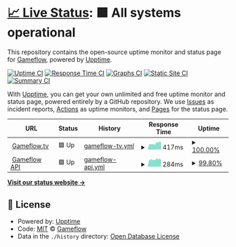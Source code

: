 # [📈 Live Status](https://status.gameflow.tv): <!--live status--> **🟩 All systems operational**

This repository contains the open-source uptime monitor and status page for [Gameflow](https://gameflow.tv), powered by [Upptime](https://github.com/upptime/upptime).

[![Uptime CI](https://github.com/gameflow-tv/status.gameflow.tv/workflows/Uptime%20CI/badge.svg)](https://github.com/gameflow-tv/status.gameflow.tv/actions?query=workflow%3A%22Uptime+CI%22)
[![Response Time CI](https://github.com/gameflow-tv/status.gameflow.tv/workflows/Response%20Time%20CI/badge.svg)](https://github.com/gameflow-tv/status.gameflow.tv/actions?query=workflow%3A%22Response+Time+CI%22)
[![Graphs CI](https://github.com/gameflow-tv/status.gameflow.tv/workflows/Graphs%20CI/badge.svg)](https://github.com/gameflow-tv/status.gameflow.tv/actions?query=workflow%3A%22Graphs+CI%22)
[![Static Site CI](https://github.com/gameflow-tv/status.gameflow.tv/workflows/Static%20Site%20CI/badge.svg)](https://github.com/gameflow-tv/status.gameflow.tv/actions?query=workflow%3A%22Static+Site+CI%22)
[![Summary CI](https://github.com/gameflow-tv/status.gameflow.tv/workflows/Summary%20CI/badge.svg)](https://github.com/gameflow-tv/status.gameflow.tv/actions?query=workflow%3A%22Summary+CI%22)

With [Upptime](https://upptime.js.org), you can get your own unlimited and free uptime monitor and status page, powered entirely by a GitHub repository. We use [Issues](https://github.com/gameflow-tv/status.gameflow.tv/issues) as incident reports, [Actions](https://github.com/gameflow-tv/status.gameflow.tv/actions) as uptime monitors, and [Pages](https://status.gameflow.tv) for the status page.

<!--start: status pages-->
<!-- This summary is generated by Upptime (https://github.com/upptime/upptime) -->
<!-- Do not edit this manually, your changes will be overwritten -->
<!-- prettier-ignore -->
| URL | Status | History | Response Time | Uptime |
| --- | ------ | ------- | ------------- | ------ |
| <img alt="" src="https://app.gameflow.tv/favicon.ico" height="13"> [Gameflow.tv](https://gameflow.tv) | 🟩 Up | [gameflow-tv.yml](https://github.com/gameflow-tv/status.gameflow.tv/commits/HEAD/history/gameflow-tv.yml) | <details><summary><img alt="Response time graph" src="./graphs/gameflow-tv/response-time-week.png" height="20"> 417ms</summary><br><a href="https://status.gameflow.tv/history/gameflow-tv"><img alt="Response time 284" src="https://img.shields.io/endpoint?url=https%3A%2F%2Fraw.githubusercontent.com%2Fgameflow-tv%2Fstatus.gameflow.tv%2FHEAD%2Fapi%2Fgameflow-tv%2Fresponse-time.json"></a><br><a href="https://status.gameflow.tv/history/gameflow-tv"><img alt="24-hour response time 341" src="https://img.shields.io/endpoint?url=https%3A%2F%2Fraw.githubusercontent.com%2Fgameflow-tv%2Fstatus.gameflow.tv%2FHEAD%2Fapi%2Fgameflow-tv%2Fresponse-time-day.json"></a><br><a href="https://status.gameflow.tv/history/gameflow-tv"><img alt="7-day response time 417" src="https://img.shields.io/endpoint?url=https%3A%2F%2Fraw.githubusercontent.com%2Fgameflow-tv%2Fstatus.gameflow.tv%2FHEAD%2Fapi%2Fgameflow-tv%2Fresponse-time-week.json"></a><br><a href="https://status.gameflow.tv/history/gameflow-tv"><img alt="30-day response time 374" src="https://img.shields.io/endpoint?url=https%3A%2F%2Fraw.githubusercontent.com%2Fgameflow-tv%2Fstatus.gameflow.tv%2FHEAD%2Fapi%2Fgameflow-tv%2Fresponse-time-month.json"></a><br><a href="https://status.gameflow.tv/history/gameflow-tv"><img alt="1-year response time 284" src="https://img.shields.io/endpoint?url=https%3A%2F%2Fraw.githubusercontent.com%2Fgameflow-tv%2Fstatus.gameflow.tv%2FHEAD%2Fapi%2Fgameflow-tv%2Fresponse-time-year.json"></a></details> | <details><summary><a href="https://status.gameflow.tv/history/gameflow-tv">100.00%</a></summary><a href="https://status.gameflow.tv/history/gameflow-tv"><img alt="All-time uptime 100.00%" src="https://img.shields.io/endpoint?url=https%3A%2F%2Fraw.githubusercontent.com%2Fgameflow-tv%2Fstatus.gameflow.tv%2FHEAD%2Fapi%2Fgameflow-tv%2Fuptime.json"></a><br><a href="https://status.gameflow.tv/history/gameflow-tv"><img alt="24-hour uptime 100.00%" src="https://img.shields.io/endpoint?url=https%3A%2F%2Fraw.githubusercontent.com%2Fgameflow-tv%2Fstatus.gameflow.tv%2FHEAD%2Fapi%2Fgameflow-tv%2Fuptime-day.json"></a><br><a href="https://status.gameflow.tv/history/gameflow-tv"><img alt="7-day uptime 100.00%" src="https://img.shields.io/endpoint?url=https%3A%2F%2Fraw.githubusercontent.com%2Fgameflow-tv%2Fstatus.gameflow.tv%2FHEAD%2Fapi%2Fgameflow-tv%2Fuptime-week.json"></a><br><a href="https://status.gameflow.tv/history/gameflow-tv"><img alt="30-day uptime 100.00%" src="https://img.shields.io/endpoint?url=https%3A%2F%2Fraw.githubusercontent.com%2Fgameflow-tv%2Fstatus.gameflow.tv%2FHEAD%2Fapi%2Fgameflow-tv%2Fuptime-month.json"></a><br><a href="https://status.gameflow.tv/history/gameflow-tv"><img alt="1-year uptime 100.00%" src="https://img.shields.io/endpoint?url=https%3A%2F%2Fraw.githubusercontent.com%2Fgameflow-tv%2Fstatus.gameflow.tv%2FHEAD%2Fapi%2Fgameflow-tv%2Fuptime-year.json"></a></details>
| <img alt="" src="https://app.gameflow.tv/favicon.ico" height="13"> [Gameflow API](https://api.gameflow.tv/.well-known/apollo/server-health) | 🟩 Up | [gameflow-api.yml](https://github.com/gameflow-tv/status.gameflow.tv/commits/HEAD/history/gameflow-api.yml) | <details><summary><img alt="Response time graph" src="./graphs/gameflow-api/response-time-week.png" height="20"> 284ms</summary><br><a href="https://status.gameflow.tv/history/gameflow-api"><img alt="Response time 241" src="https://img.shields.io/endpoint?url=https%3A%2F%2Fraw.githubusercontent.com%2Fgameflow-tv%2Fstatus.gameflow.tv%2FHEAD%2Fapi%2Fgameflow-api%2Fresponse-time.json"></a><br><a href="https://status.gameflow.tv/history/gameflow-api"><img alt="24-hour response time 276" src="https://img.shields.io/endpoint?url=https%3A%2F%2Fraw.githubusercontent.com%2Fgameflow-tv%2Fstatus.gameflow.tv%2FHEAD%2Fapi%2Fgameflow-api%2Fresponse-time-day.json"></a><br><a href="https://status.gameflow.tv/history/gameflow-api"><img alt="7-day response time 284" src="https://img.shields.io/endpoint?url=https%3A%2F%2Fraw.githubusercontent.com%2Fgameflow-tv%2Fstatus.gameflow.tv%2FHEAD%2Fapi%2Fgameflow-api%2Fresponse-time-week.json"></a><br><a href="https://status.gameflow.tv/history/gameflow-api"><img alt="30-day response time 249" src="https://img.shields.io/endpoint?url=https%3A%2F%2Fraw.githubusercontent.com%2Fgameflow-tv%2Fstatus.gameflow.tv%2FHEAD%2Fapi%2Fgameflow-api%2Fresponse-time-month.json"></a><br><a href="https://status.gameflow.tv/history/gameflow-api"><img alt="1-year response time 241" src="https://img.shields.io/endpoint?url=https%3A%2F%2Fraw.githubusercontent.com%2Fgameflow-tv%2Fstatus.gameflow.tv%2FHEAD%2Fapi%2Fgameflow-api%2Fresponse-time-year.json"></a></details> | <details><summary><a href="https://status.gameflow.tv/history/gameflow-api">99.80%</a></summary><a href="https://status.gameflow.tv/history/gameflow-api"><img alt="All-time uptime 99.98%" src="https://img.shields.io/endpoint?url=https%3A%2F%2Fraw.githubusercontent.com%2Fgameflow-tv%2Fstatus.gameflow.tv%2FHEAD%2Fapi%2Fgameflow-api%2Fuptime.json"></a><br><a href="https://status.gameflow.tv/history/gameflow-api"><img alt="24-hour uptime 100.00%" src="https://img.shields.io/endpoint?url=https%3A%2F%2Fraw.githubusercontent.com%2Fgameflow-tv%2Fstatus.gameflow.tv%2FHEAD%2Fapi%2Fgameflow-api%2Fuptime-day.json"></a><br><a href="https://status.gameflow.tv/history/gameflow-api"><img alt="7-day uptime 99.80%" src="https://img.shields.io/endpoint?url=https%3A%2F%2Fraw.githubusercontent.com%2Fgameflow-tv%2Fstatus.gameflow.tv%2FHEAD%2Fapi%2Fgameflow-api%2Fuptime-week.json"></a><br><a href="https://status.gameflow.tv/history/gameflow-api"><img alt="30-day uptime 99.95%" src="https://img.shields.io/endpoint?url=https%3A%2F%2Fraw.githubusercontent.com%2Fgameflow-tv%2Fstatus.gameflow.tv%2FHEAD%2Fapi%2Fgameflow-api%2Fuptime-month.json"></a><br><a href="https://status.gameflow.tv/history/gameflow-api"><img alt="1-year uptime 99.98%" src="https://img.shields.io/endpoint?url=https%3A%2F%2Fraw.githubusercontent.com%2Fgameflow-tv%2Fstatus.gameflow.tv%2FHEAD%2Fapi%2Fgameflow-api%2Fuptime-year.json"></a></details>

<!--end: status pages-->

[**Visit our status website →**](https://status.gameflow.tv)

## 📄 License

- Powered by: [Upptime](https://github.com/upptime/upptime)
- Code: [MIT](./LICENSE) © [Gameflow](https://gameflow.tv)
- Data in the `./history` directory: [Open Database License](https://opendatacommons.org/licenses/odbl/1-0/)
